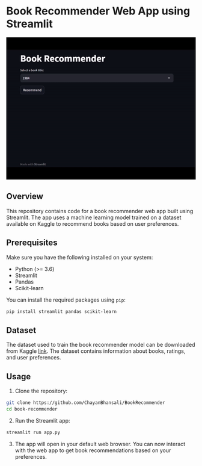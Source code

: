 
# Book Recommender Web App using Streamlit

![Book Recommender Web App](https://github.com/ChayanBhansali/BookRecommender/blob/main/snapshot.gif)

## Overview
This repository contains code for a book recommender web app built using Streamlit. The app uses a machine learning model trained on a dataset available on Kaggle to recommend books based on user preferences.

## Prerequisites

Make sure you have the following installed on your system:

- Python (>= 3.6)
- Streamlit
- Pandas
- Scikit-learn

You can install the required packages using `pip`:

```bash
pip install streamlit pandas scikit-learn
```
## Dataset

The dataset used to train the book recommender model can be downloaded from Kaggle [link](https://www.kaggle.com/datasets/arashnic/book-recommendation-dataset?select=recsys_taxonomy2.png). The dataset contains information about books, ratings, and user preferences.
## Usage

1. Clone the repository:
```bash
git clone https://github.com/ChayanBhansali/BookRecommender
cd book-recommender
```
2. Run the Streamlit app:
```bash
streamlit run app.py
```
3. The app will open in your default web browser. You can now interact with the web app to get book recommendations based on your preferences.

